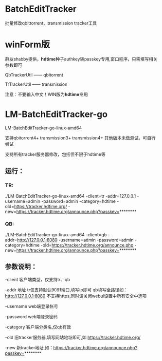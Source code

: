 # BatchEditTracker
批量修改qbittorrent、transmission tracker工具

# winForm版
群友shabby提供，**hdtime**种子authkey转passkey专用,窗口程序，只需填写相关参数即可

QbTrackerUtil —— qbitorrent 

TrTrackerUtil —— transmission

注意：不要输入中文！WIN版为**hdtime**专用

# LM-BatchEditTracker-go
LM-BatchEditTracker-go-linux-amd64

支持qbitorrent4+ transmission3+ transmission4+ 其他版本未做测试，可自行尝试

支持所有tracker服务器修改，包括但不限于hdtime等

## 运行：
### TR:
./LM-BatchEditTracker-go-linux-amd64 -client=tr -addr=127.0.0.1 -username=admin -password=admin -category=hdtime -old=https://tracker.hdtime.org/ -new=https://tracker.hdtime.org/announce.php?passkey=********
### QB:
./LM-BatchEditTracker-go-linux-amd64 -client=qb -addr=http://127.0.0.1:8080 -username=admin -password=admin -category=hdtime -old=https://tracker.hdtime.org/announce.php -new=https://tracker.hdtime.org/announce.php?passkey=********

## 参数说明：
-client 客户端类型，仅支持tr、qb

-addr 地址 tr仅支持默认9091端口,填写ip即可  qb填写全路径如：http://127.0.0.1:8080 不支持https,同时请关闭webui设置中所有安全中选项

-username web端登录帐号

-password web端登录密码

-category 客户端分类名,仅qb有效

-old 旧tracker服务器,填写网站地址即可,如:https://tracker.hdtime.org/

-new 新tracker地址,如：https://tracker.hdtime.org/announce.php?passkey=********
